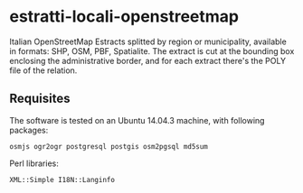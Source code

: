 estratti-locali-openstreetmap
=============================

Italian OpenStreetMap Estracts splitted by region or municipality, available in formats: SHP, OSM, PBF, Spatialite.
The extract is cut at the bounding box enclosing the administrative border, and for each extract there's the POLY file of the relation.

Requisites
-----

The software is tested on an Ubuntu 14.04.3 machine, with following packages:

```osmjs ogr2ogr postgresql postgis osm2pgsql md5sum```

Perl libraries:

```XML::Simple I18N::Langinfo```

